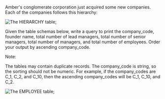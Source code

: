 Amber's conglomerate corporation just acquired some new companies. Each of the companies follows this hierarchy: 

![The HIERARCHY table](https://s3.amazonaws.com/hr-challenge-images/19505/1458531031-249df3ae87-ScreenShot2016-03-21at8.59.56AM.png);

Given the table schemas below, write a query to print the company_code, founder name, total number of lead managers, total number of senior managers, total number of managers, and total number of employees. Order your output by ascending company_code.

Note:

The tables may contain duplicate records.
The company_code is string, so the sorting should not be numeric. For example, if the company_codes are C_1, C_2, and C_10, then the ascending company_codes will be C_1, C_10, and C_2.

![The EMPLOYEE table](https://s3.amazonaws.com/hr-challenge-images/19505/1458535134-878767e0d9-ScreenShot2016-03-21at8.51.52AM.png);